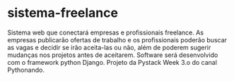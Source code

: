 # sistema-freelance
 Sistema web que conectará empresas e profissionais freelance. As empresas publicarão ofertas de trabalho e os profissionais poderão buscar as vagas e decidir se irão aceita-las ou não, além de poderem sugerir mudanças nos projetos antes de aceitarem. Software será desenvolvido com o framework python Django. Projeto da Pystack Week 3.o do canal Pythonando.
